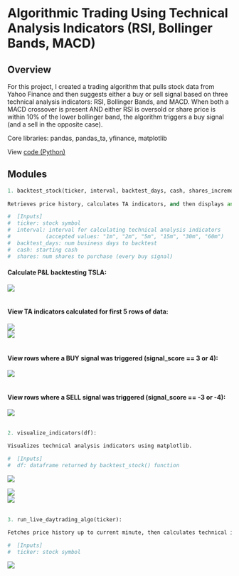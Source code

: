 # Algorithmic Trading Using Technical Analysis Indicators (RSI, Bollinger Bands, MACD)

##  Overview

For this project, I created a trading algorithm that pulls stock data from Yahoo Finance and then suggests either a buy or sell signal based on three technical analysis indicators: RSI, Bollinger Bands, and MACD. When both a MACD crossover is present AND either RSI is oversold or share price is within 10% of the lower bollinger band, the algorithm triggers a buy signal (and a sell in the opposite case). 

Core libraries: pandas, pandas_ta, yfinance, matplotlib  

View [code (Python)](https://github.com/aanshkapadia/algorithmic-trading-ta-indicators/blob/main/main.py)
</br>
  
## Modules
````python
1. backtest_stock(ticker, interval, backtest_days, cash, shares_increment):
  
Retrieves price history, calculates TA indicators, and then displays any suggested trade as well as total P&L if said trades were executed during given timeframe.

#  [Inputs]
#  ticker: stock symbol
#  interval: interval for calculating technical analysis indicators 
#           (accepted values: "1m", "2m", "5m", "15m", "30m", "60m")
#  backtest_days: num business days to backtest
#  cash: starting cash
#  shares: num shares to purchase (every buy signal)
````    
#### Calculate P&L backtesting TSLA:

<img src="images/backtest-1.png"><br/><br/>


#### View TA indicators calculated for first 5 rows of data:

<img src="images/backtest-2-code.png"><br/>
<img src="images/backtest-2.png"><br/><br/>

#### View rows where a BUY signal was triggered (signal_score == 3 or 4):

<img src="images/backtest-3.png"><br/><br/>

#### View rows where a SELL signal was triggered (signal_score == -3 or -4):
<img src="images/backtest-4.png"><br/><br/>


````python
2. visualize_indicators(df): 

Visualizes technical analysis indicators using matplotlib.

#  [Inputs]
#  df: dataframe returned by backtest_stock() function
```` 

<img src="images/visualize-1.png"><br/>

<img src="images/visualize-2-code.png"><br/>
<img src="images/visualize-2.png" style="max-width:800px"><br/><br/>
 
 

 
````python
3. run_live_daytrading_algo(ticker): 

Fetches price history up to current minute, then calculates technical indicators and suggests a trade based on signal_score ('Buy' if >= 3, 'Sell' if <= -3). Repeats every '1m' until market close. 

#  [Inputs]
#  ticker: stock symbol
````  

<img src="images/live-trading.png" style="max-width:900px"><br/><br/>